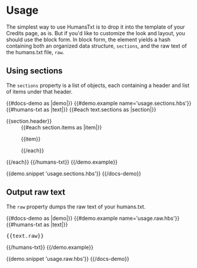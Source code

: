 # Usage

The simplest way to use HumansTxt is to drop it into the template of your
Credits page, as is. But if you'd like to customize the look and layout, you
should use the block form. In block form, the element yields a hash containing
both an organized data structure, `sections`, and the raw text of the humans.txt
file, `raw`.

## Using sections

The `sections` property is a list of objects, each containing a header and list
of items under that header.

{{#docs-demo as |demo|}}
  {{#demo.example name='usage.sections.hbs'}}
    {{#humans-txt as |text|}}
      {{#each text.sections as |section|}}
        <dl>
          <dt>{{section.header}}</dt>
          <dd>
            {{#each section.items as |item|}}
              <p>{{item}}</p>
            {{/each}}
          </dd>
        </dl>
      {{/each}}
    {{/humans-txt}}
  {{/demo.example}}

  {{demo.snippet 'usage.sections.hbs'}}
{{/docs-demo}}

## Output raw text

The `raw` property dumps the raw text of your humans.txt.

{{#docs-demo as |demo|}}
  {{#demo.example name='usage.raw.hbs'}}
    {{#humans-txt as |text|}}
      <pre class="text-raw">{{text.raw}}</pre>
    {{/humans-txt}}
  {{/demo.example}}

  {{demo.snippet 'usage.raw.hbs'}}
{{/docs-demo}}
